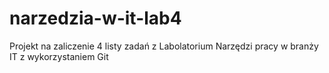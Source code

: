 # narzedzia-w-it-lab4
Projekt na zaliczenie 4 listy zadań z Labolatorium Narzędzi pracy w branży IT z wykorzystaniem Git
